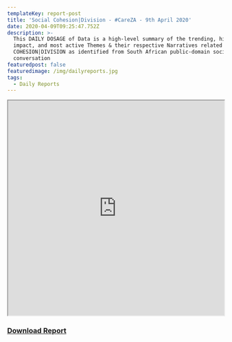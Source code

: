 ```yaml
---
templateKey: report-post
title: 'Social Cohesion|Division - #CareZA - 9th April 2020'
date: 2020-04-09T09:25:47.752Z
description: >-
  This DAILY DOSAGE of Data is a high-level summary of the trending, highest
  impact, and most active Themes & their respective Narratives related to SOCIAL
  COHESION|DIVISION as identified from South African public-domain social media
  conversation
featuredpost: false
featuredimage: /img/dailyreports.jpg
tags:
  - Daily Reports
---
```

<iframe src="https://drive.google.com/file/d/1j9cgeQ-PO-ieYYHREy1eX_iJuqxZNHeE/preview" width="100%" height="500"></iframe>
<a href="https://drive.google.com/u/0/uc?id=1j9cgeQ-PO-ieYYHREy1eX_iJuqxZNHeE&export=download" target="blank"><h3><strong>Download Report</h3></strong></a>